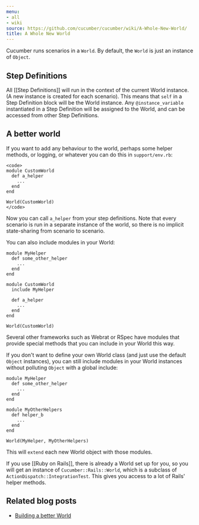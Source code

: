 ```yaml
---
menu:
- all
- wiki
source: https://github.com/cucumber/cucumber/wiki/A-Whole-New-World/
title: A Whole New World
---
```


Cucumber runs scenarios in a <code>World</code>. By default, the <code>World</code> is just an instance of <code>Object</code>.

## Step Definitions

All [[Step Definitions]] will run in the context of the current World instance. (A new instance is created for each scenario). This means that <code>self</code> in a Step Definition block will be the World instance. Any <code>@instance_variable</code> instantiated in a Step Definition will be assigned to the World, and can be accessed from other Step Definitions.

## A better world

If you want to add any behaviour to the world, perhaps some helper methods, or logging, or whatever you can do this in `support/env.rb`:

```
<code>
module CustomWorld
  def a_helper
    ...
  end
end

World(CustomWorld)
</code>
```

Now you can call <code>a_helper</code> from your step definitions. Note that every scenario is run in a separate instance of the world, so there is no implicit state-sharing from scenario to scenario.

You can also include modules in your World:

```
module MyHelper
  def some_other_helper
    ...
  end
end

module CustomWorld
  include MyHelper

  def a_helper
    ...
  end
end

World(CustomWorld)
```

Several other frameworks such as Webrat or RSpec have modules that provide special methods that you can include in your World this way.

If you don't want to define your own World class (and just use the default <code>Object</code> instances), you can still include modules in your World instances without polluting <code>Object</code> with a global include:

```
module MyHelper
  def some_other_helper
    ...
  end
end

module MyOtherHelpers
  def helper_b
    ...
  end
end

World(MyHelper, MyOtherHelpers)
```

This will <code>extend</code> each new World object with those modules.

If you use [[Ruby on Rails]], there is already a World set up for you, so you will get an instance of <code>Cucumber::Rails::World</code>, which is a subclass of <code>ActionDispatch::IntegrationTest</code>. This gives you access to a lot of Rails' helper methods.

## Related blog posts

- [Building a better World](http://drnicwilliams.com/2009/04/15/cucumber-building-a-better-world-object/)
